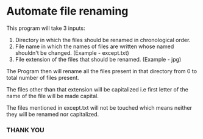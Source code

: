 # Automate file renaming

This program will take 3 inputs:
1) Directory in which the files should be renamed in chronological order.
2) File name in which the names of files are written whose named shouldn't be changed. (Example - except.txt)
3) File extension of the files that should be renamed. (Example - jpg)

The Program then will rename all the files present in that directory from 0 to total number of files present.

The files other than that extension will be capitalized i.e first letter of the name of the file will be made capital.

The files mentioned in except.txt will not be touched which means neither they will be renamed nor capitalized.

### THANK YOU
